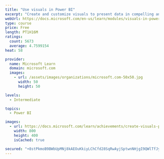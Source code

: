 ```yaml
---
title: "Use visuals in Power BI"
excerpt: "Create and customize visuals to present data in compelling and insightful ways."
webUrl: https://docs.microsoft.com/en-us/learn/modules/visuals-in-power-bi/
type: course
price: Free
length: PT1H16M
ratings:
  count: 5673
  average: 4.7599154
heat: 58

provider:
  name: Microsoft Learn
  domain: microsoft.com
  images:
    - url: /assets/images/organizations/microsoft.com-50x50.jpg
      width: 50
      height: 50

levels:
  - Intermediate

topics:
  - Power BI

images:
  - url: https://docs.microsoft.com/learn/achievements/create-visuals-power-bi-desktop-social.png
    width: 800
    height: 400
    isCached: true

secured: "+8stPkmoB9BWbUpMNj8kAEOuKkiyLChCfd28SqRwAyjSptwnNHjgI9QWlTfJypqacpkqGkPAD9CTffuoibr9alMrpaY1N8tWfSeH6b+6UrMZG+VW79OaxyMAUAPxAQhfAbpw4r014ybc/9HZBdKy+tqgf9K/txZlnQ3bEZMFPiQwUXvjPmkgofilbWf/RqACnXao3CNazN2CGYOzALGCm4pIfKM/g32DEbxV56fESvK6X0kg/CAzsCf2irJK0A4PNoTgjWbd/mGut+AIYO6qWZF2lvEJ0zFcLyuBDeQAciQz/Av+iiczifggVZ5pC56PBb97LMMYC6Ea0OOgsCXAuRKdhUczFUGjW0S9scD2x32m4bfyNILmbq9Dl2uqVhJ/4JkHhe+NfDcypLFhiraQ8rPCqVFr7Md8YikYPVlflWo=;T7JtSQPKUspb4P9Hv5AzgA=="
---
```


